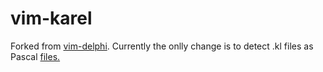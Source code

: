 # vim-karel

Forked from [vim-delphi](https://github.com/mattia72/vim-delphi). Currently the onlly change is to detect .kl files as Pascal [files.](files..md)
